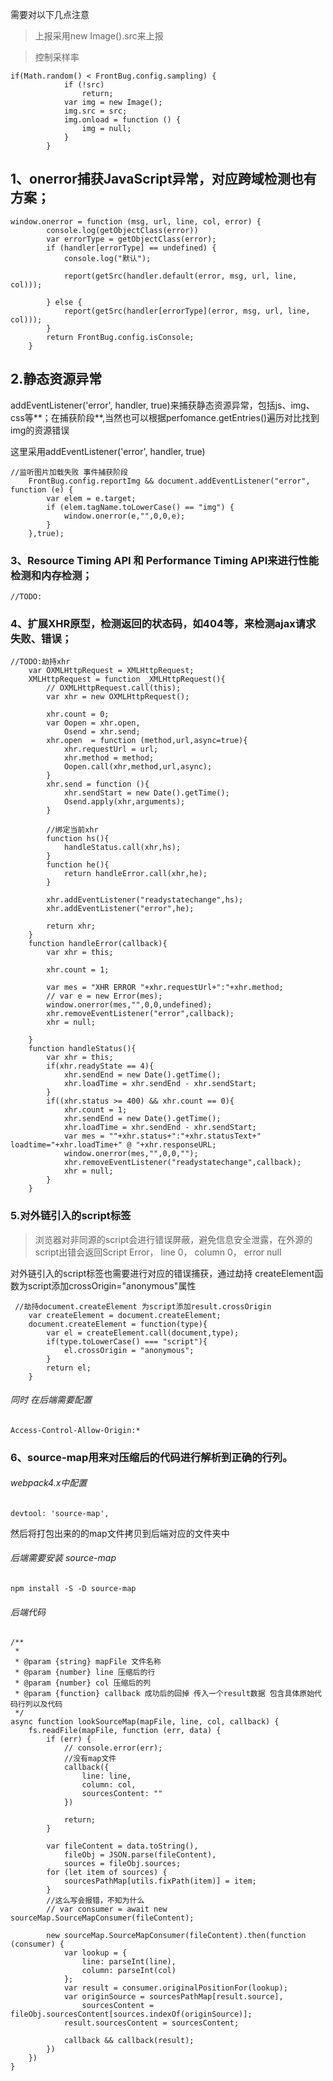 需要对以下几点注意

>上报采用new Image().src来上报

>控制采样率

```
if(Math.random() < FrontBug.config.sampling) {
            if (!src)
                return;
            var img = new Image();
            img.src = src;
            img.onload = function () {
                img = null;
            }
        }
```

## 1、onerror捕获JavaScript异常，对应跨域检测也有方案；


```
window.onerror = function (msg, url, line, col, error) {
        console.log(getObjectClass(error))
        var errorType = getObjectClass(error);
        if (handler[errorType] == undefined) {
            console.log("默认");
            
            report(getSrc(handler.default(error, msg, url, line, col)));

        } else {
            report(getSrc(handler[errorType](error, msg, url, line, col)));
        }
        return FrontBug.config.isConsole;
    }
```

## 2.静态资源异常
addEventListener('error', handler, true)来捕获静态资源异常，包括js、img、css等**；在捕获阶段**,当然也可以根据perfomance.getEntries()遍历对比找到img的资源错误

这里采用addEventListener('error', handler, true)



```
//监听图片加载失败 事件捕获阶段
    FrontBug.config.reportImg && document.addEventListener("error", function (e) {
        var elem = e.target;
        if (elem.tagName.toLowerCase() == "img") {
            window.onerror(e,"",0,0,e);
        }
    },true);
```


### 3、Resource Timing API 和 Performance Timing API来进行性能检测和内存检测；


```
//TODO:
```


### 4、扩展XHR原型，检测返回的状态码，如404等，来检测ajax请求失败、错误；

```
//TODO:劫持xhr
    var OXMLHttpRequest = XMLHttpRequest;
    XMLHttpRequest = function _XMLHttpRequest(){
        // OXMLHttpRequest.call(this);
        var xhr = new OXMLHttpRequest();
        
        xhr.count = 0;
        var Oopen = xhr.open,
            Osend = xhr.send;
        xhr.open  = function (method,url,async=true){
            xhr.requestUrl = url;
            xhr.method = method;
            Oopen.call(xhr,method,url,async);
        }
        xhr.send = function (){
            xhr.sendStart = new Date().getTime();
            Osend.apply(xhr,arguments);
        }
        
        //绑定当前xhr
        function hs(){
            handleStatus.call(xhr,hs);
        }
        function he(){
            return handleError.call(xhr,he);
        }

        xhr.addEventListener("readystatechange",hs);
        xhr.addEventListener("error",he);
        
        return xhr;
    }
    function handleError(callback){
        var xhr = this;
       
        xhr.count = 1;
    
        var mes = "XHR ERROR "+xhr.requestUrl+":"+xhr.method;
        // var e = new Error(mes);
        window.onerror(mes,"",0,0,undefined);
        xhr.removeEventListener("error",callback);
        xhr = null;
        
    }
    function handleStatus(){
        var xhr = this;
        if(xhr.readyState == 4){
            xhr.sendEnd = new Date().getTime();
            xhr.loadTime = xhr.sendEnd - xhr.sendStart;
        }
        if((xhr.status >= 400) && xhr.count == 0){
            xhr.count = 1;
            xhr.sendEnd = new Date().getTime();
            xhr.loadTime = xhr.sendEnd - xhr.sendStart;
            var mes = ""+xhr.status+":"+xhr.statusText+" loadtime="+xhr.loadTime+" @ "+xhr.responseURL;
            window.onerror(mes,"",0,0,"");
            xhr.removeEventListener("readystatechange",callback);
            xhr = null;
        }
    }
```

### 5.对外链引入的script标签
>浏览器对非同源的script会进行错误屏蔽，避免信息安全泄露，在外源的script出错会返回Script Error， line 0， column 0， error null


对外链引入的script标签也需要进行对应的错误捕获，通过劫持 createElement函数为script添加crossOrigin="anonymous"属性
```
 //劫持document.createElement 为script添加result.crossOrigin
    var createElement = document.createElement;
    document.createElement = function(type){
        var el = createElement.call(document,type);
        if(type.toLowerCase() === "script"){
            el.crossOrigin = "anonymous";
        }
        return el;
    }
```


###### 同时 在后端需要配置 
```
Access-Control-Allow-Origin:*
```


### 6、source-map用来对压缩后的代码进行解析到正确的行列。

###### webpack4.x中配置

```
devtool: 'source-map',
```
然后将打包出来的的map文件拷贝到后端对应的文件夹中



###### 后端需要安装 source-map

```
npm install -S -D source-map
```
###### 后端代码

```
/**
 * 
 * @param {string} mapFile 文件名称
 * @param {number} line 压缩后的行
 * @param {number} col 压缩后的列
 * @param {function} callback 成功后的回掉 传入一个result数据 包含具体原始代码行列以及代码
 */
async function lookSourceMap(mapFile, line, col, callback) {
    fs.readFile(mapFile, function (err, data) {
        if (err) {
            // console.error(err);
            //没有map文件
            callback({
                line: line,
                column: col,
                sourcesContent: ""
            })

            return;
        }

        var fileContent = data.toString(),
            fileObj = JSON.parse(fileContent),
            sources = fileObj.sources;
        for (let item of sources) {
            sourcesPathMap[utils.fixPath(item)] = item;
        }
        //这么写会报错，不知为什么
        // var consumer = await new sourceMap.SourceMapConsumer(fileContent);

        new sourceMap.SourceMapConsumer(fileContent).then(function (consumer) {
            var lookup = {
                line: parseInt(line),
                column: parseInt(col)
            };
            var result = consumer.originalPositionFor(lookup);
            var originSource = sourcesPathMap[result.source],
                sourcesContent = fileObj.sourcesContent[sources.indexOf(originSource)];
            result.sourcesContent = sourcesContent;

            callback && callback(result);
        })
    })
}

```



